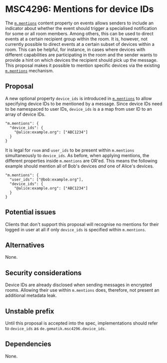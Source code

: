 # MSC4296: Mentions for device IDs

The [`m.mentions`] content property on events allows senders to include an indicator about whether
the event should trigger a specialised notification for some or all room members. Among others,
this can be used to direct events at a certain recipient group within the room. It is, however,
not currently possible to direct events at a certain subset of devices within a room. This can
be helpful, for instance, in cases where devices with different capabilities are participating
in the room and the sender wants to provide a hint on which devices the recipient should pick up
the message. This proposal makes it possible to mention specific devices via the existing
[`m.mentions`] mechanism.

## Proposal

A new optional property `device_ids` is introduced in [`m.mentions`] to allow specifying device IDs
to be mentioned by a message. Since device IDs need to be namespaced to user IDs, `device_ids` is a
a map from user ID to an array of device IDs.

```json5
"m.mentions": {
  "device_ids": {
    "@alice:example.org": ["ABC1234"]
  }
}
```

It is legal for `room` and `user_ids` to be present within `m.mentions` simultaneously to `device_ids`.
As before, when applying mentions, the different properties inside `m.mentions` are OR'ed. This means
the following example should mention all of Bob's devices _and_ one of Alice's devices.

```json5
"m.mentions": {
  "user_ids": ["@bob:example.org"],
  "device_ids": {
    "@alice:example.org": ["ABC1234"]
  }
}
```

## Potential issues

Clients that don't support this proposal will recognise no mentions for their logged in user at all if
only `device_ids` is specified within `m.mentions`.

## Alternatives

None.

## Security considerations

Device IDs are already disclosed when sending messages in encrypted rooms. Allowing their use within
`m.mentions` does, therefore, not present an additional metadata leak.

## Unstable prefix

Until this proposal is accepted into the spec, implementations should refer to `device_ids` as
`de.gematik.msc4296.device_ids`.

## Dependencies

None.

[`m.mentions`]: https://spec.matrix.org/v1.14/client-server-api/#definition-mmentions
